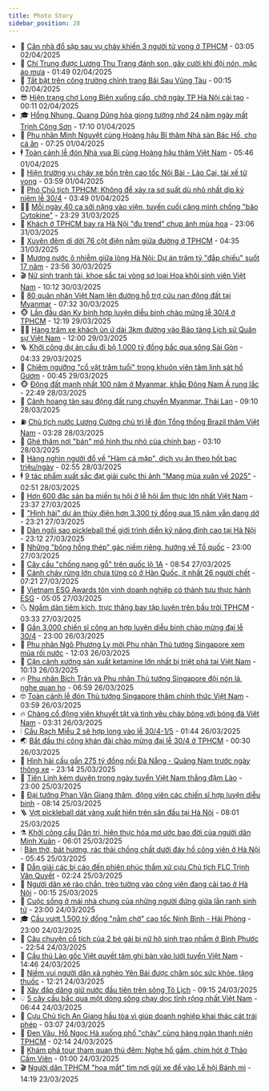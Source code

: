 ```yaml
---
title: Photo Story
sidebar_position: 28
---
```


<!-- dantri-photo-story:START -->
- 💪 [Căn nhà đổ sập sau vụ cháy khiến 3 người tử vong ở TPHCM](https://dantri.com.vn/xa-hoi/can-nha-do-sap-sau-vu-chay-khien-3-nguoi-tu-vong-o-tphcm-20250402094918018.htm) - 03:05 02/04/2025
- 🧰 [Chí Trung được Lương Thu Trang đánh son, gây cười khi đội nón, mặc áo mưa](https://dantri.com.vn/giai-tri/chi-trung-duoc-luong-thu-trang-danh-son-gay-cuoi-khi-doi-non-mac-ao-mua-20250402005208219.htm) - 01:49 02/04/2025
- 🧰 [Tất bật trên công trường chỉnh trang Bãi Sau Vũng Tàu](https://dantri.com.vn/xa-hoi/tat-bat-tren-cong-truong-chinh-trang-bai-sau-vung-tau-20250330134915278.htm) - 00:15 02/04/2025
- 😎 [Hiện trạng chợ Long Biên xuống cấp, chờ ngày TP Hà Nội cải tạo](https://dantri.com.vn/xa-hoi/hien-trang-cho-long-bien-xuong-cap-cho-ngay-tp-ha-noi-cai-tao-20250401012342687.htm) - 00:11 02/04/2025
- 🎓 [Hồng Nhung, Quang Dũng hòa giọng tưởng nhớ 24 năm ngày mất Trịnh Công Sơn](https://dantri.com.vn/giai-tri/hong-nhung-quang-dung-hoa-giong-tuong-nho-24-nam-ngay-mat-trinh-cong-son-20250402001009629.htm) - 17:10 01/04/2025
- 🙉 [Phu nhân Minh Nguyệt cùng Hoàng hậu Bỉ thăm Nhà sàn Bác Hồ, cho cá ăn](https://dantri.com.vn/xa-hoi/phu-nhan-minh-nguyet-cung-hoang-hau-bi-tham-nha-san-bac-ho-cho-ca-an-20250401134141465.htm) - 07:25 01/04/2025
- 🕴 [Toàn cảnh lễ đón Nhà vua Bỉ cùng Hoàng hậu thăm Việt Nam](https://dantri.com.vn/xa-hoi/toan-canh-le-don-nha-vua-bi-cung-hoang-hau-tham-viet-nam-20250331194438149.htm) - 05:46 01/04/2025
- 🚀 [Hiện trường vụ cháy xe bồn trên cao tốc Nội Bài - Lào Cai, tài xế tử vong](https://dantri.com.vn/xa-hoi/hien-truong-vu-chay-xe-bon-tren-cao-toc-noi-bai-lao-cai-tai-xe-tu-vong-20250401104518204.htm) - 03:59 01/04/2025
- 🧰 [Phó Chủ tịch TPHCM: Không để xảy ra sơ suất dù nhỏ nhất dịp kỷ niệm lễ 30/4](https://dantri.com.vn/xa-hoi/pho-chu-tich-tphcm-khong-de-xay-ra-so-suat-du-nho-nhat-dip-ky-niem-le-304-20250401095514097.htm) - 03:49 01/04/2025
- 🧑‍💻 [Mỗi ngày 40 ca sởi nặng vào viện, tuyến cuối căng mình chống &quot;bão Cytokine&quot;](https://dantri.com.vn/suc-khoe/moi-ngay-40-ca-soi-nang-vao-vien-tuyen-cuoi-cang-minh-chong-bao-cytokine-20250331234523320.htm) - 23:29 31/03/2025
- 🐎 [Khách ở TPHCM bay ra Hà Nội &quot;đu trend&quot; chụp ảnh mùa hoa](https://dantri.com.vn/du-lich/khach-o-tphcm-bay-ra-ha-noi-du-trend-chup-anh-mua-hoa-20250328004356643.htm) - 23:06 31/03/2025
- 💄 [Xuyên đêm di dời 76 cột điện nằm giữa đường ở TPHCM](https://dantri.com.vn/xa-hoi/xuyen-dem-di-doi-76-cot-dien-nam-giua-duong-o-tphcm-20250331103720785.htm) - 04:35 31/03/2025
- 🎃 [Mương nước ô nhiễm giữa lòng Hà Nội: Dự án trăm tỷ &quot;đắp chiếu&quot; suốt 17 năm](https://dantri.com.vn/xa-hoi/muong-nuoc-o-nhiem-giua-long-ha-noi-du-an-tram-ty-dap-chieu-suot-17-nam-20250329125150991.htm) - 23:56 30/03/2025
- 🎬 [Nữ sinh tranh tài, khoe sắc tại vòng sơ loại Hoa khôi sinh viên Việt Nam](https://dantri.com.vn/giai-tri/nu-sinh-tranh-tai-khoe-sac-tai-vong-so-loai-hoa-khoi-sinh-vien-viet-nam-20250330160350741.htm) - 10:12 30/03/2025
- 🧠 [80 quân nhân Việt Nam lên đường hỗ trợ cứu nạn động đất tại Myanmar](https://dantri.com.vn/xa-hoi/80-quan-nhan-viet-nam-len-duong-ho-tro-cuu-nan-dong-dat-tai-myanmar-20250330141318749.htm) - 07:32 30/03/2025
- 🐵 [Lần đầu dàn Kỵ binh hợp luyện diễu binh chào mừng lễ 30/4 ở TPHCM](https://dantri.com.vn/xa-hoi/lan-dau-dan-ky-binh-hop-luyen-dieu-binh-chao-mung-le-304-o-tphcm-20250329172731937.htm) - 12:19 29/03/2025
- 👨‍🏫 [Hàng trăm xe khách ùn ứ dài 3km đường vào Bảo tàng Lịch sử Quân sự Việt Nam](https://dantri.com.vn/xa-hoi/hang-tram-xe-khach-un-u-dai-3km-duong-vao-bao-tang-lich-su-quan-su-viet-nam-20250329183856841.htm) - 12:00 29/03/2025
- 🪜 [Khởi công dự án cầu đi bộ 1.000 tỷ đồng bắc qua sông Sài Gòn](https://dantri.com.vn/xa-hoi/khoi-cong-du-an-cau-di-bo-1000-ty-dong-bac-qua-song-sai-gon-20250329110103953.htm) - 04:33 29/03/2025
- 🤡 [Chiêm ngưỡng &quot;cổ vật trăm tuổi&quot; trong khuôn viên tâm linh sát hồ Gươm](https://dantri.com.vn/xa-hoi/chiem-nguong-co-vat-tram-tuoi-trong-khuon-vien-tam-linh-sat-ho-guom-20250326080907814.htm) - 00:45 29/03/2025
- 🐵 [Động đất mạnh nhất 100 năm ở Myanmar, khắp Đông Nam Á rung lắc](https://dantri.com.vn/the-gioi/dong-dat-manh-nhat-100-nam-o-myanmar-khap-dong-nam-a-rung-lac-20250329054246640.htm) - 22:49 28/03/2025
- 🌈 [Cảnh hoang tàn sau động đất rung chuyển Myanmar, Thái Lan](https://dantri.com.vn/the-gioi/canh-hoang-tan-sau-dong-dat-rung-chuyen-myanmar-thai-lan-20250328160702548.htm) - 09:10 28/03/2025
- ⛽️ [Chủ tịch nước Lương Cường chủ trì lễ đón Tổng thống Brazil thăm Việt Nam](https://dantri.com.vn/xa-hoi/chu-tich-nuoc-luong-cuong-chu-tri-le-don-tong-thong-brazil-tham-viet-nam-20250327222145176.htm) - 03:28 28/03/2025
- 🔭 [Ghé thăm nơi &quot;bán&quot; mô hình thu nhỏ của chính bạn](https://dantri.com.vn/doi-song/ghe-tham-noi-ban-mo-hinh-thu-nho-cua-chinh-ban-20250324155549783.htm) - 03:10 28/03/2025
- 🧰 [Hàng nghìn người đổ về &quot;Hàm cá mập&quot;, dịch vụ ăn theo hốt bạc triệu/ngày](https://dantri.com.vn/du-lich/hang-nghin-nguoi-do-ve-ham-ca-map-dich-vu-an-theo-hot-bac-trieungay-20250327082853654.htm) - 02:55 28/03/2025
- 🕴 [9 tác phẩm xuất sắc đạt giải cuộc thi ảnh &quot;Mang mùa xuân về 2025&quot;](https://dantri.com.vn/doi-song/9-tac-pham-xuat-sac-dat-giai-cuoc-thi-anh-mang-mua-xuan-ve-2025-20250327160940840.htm) - 02:51 28/03/2025
- 🦆 [Hơn 600 đặc sản ba miền tụ hội ở lễ hội ẩm thực lớn nhất Việt Nam](https://dantri.com.vn/du-lich/hon-600-dac-san-ba-mien-tu-hoi-o-le-hoi-am-thuc-lon-nhat-viet-nam-20250327223921715.htm) - 23:37 27/03/2025
- 🦣 [&quot;Hình hài&quot; dự án thủy điện hơn 3.300 tỷ đồng qua 15 năm vẫn dang dở](https://dantri.com.vn/xa-hoi/hinh-hai-du-an-thuy-dien-hon-3300-ty-dong-qua-15-nam-van-dang-do-20250327110736199.htm) - 23:21 27/03/2025
- 📝 [Dàn ngôi sao pickleball thế giới trình diễn kỹ năng đỉnh cao tại Hà Nội](https://dantri.com.vn/the-thao/dan-ngoi-sao-pickleball-the-gioi-trinh-dien-ky-nang-dinh-cao-tai-ha-noi-20250328055049524.htm) - 23:12 27/03/2025
- 🗽 [Những &quot;bông hồng thép&quot; gác niềm riêng, hướng về Tổ quốc](https://dantri.com.vn/xa-hoi/nhung-bong-hong-thep-gac-niem-rieng-huong-ve-to-quoc-20250328001703425.htm) - 23:00 27/03/2025
- 🦅 [Cây cầu &quot;chống nạng gỗ&quot; trên quốc lộ 1A](https://dantri.com.vn/xa-hoi/cay-cau-chong-nang-go-tren-quoc-lo-1a-20250327091135812.htm) - 08:54 27/03/2025
- 🤠 [Cảnh cháy rừng lớn chưa từng có ở Hàn Quốc, ít nhất 26 người chết](https://dantri.com.vn/the-gioi/canh-chay-rung-lon-chua-tung-co-o-han-quoc-it-nhat-26-nguoi-chet-20250327140337825.htm) - 07:21 27/03/2025
- 🥸 [Vietnam ESG Awards tôn vinh doanh nghiệp có thành tựu thực hành ESG](https://dantri.com.vn/kinh-doanh/vietnam-esg-awards-ton-vinh-doanh-nghiep-co-thanh-tuu-thuc-hanh-esg-20250326220015344.htm) - 05:05 27/03/2025
- 🌜 [Ngắm dàn tiêm kích, trực thăng bay tập luyện trên bầu trời TPHCM](https://dantri.com.vn/xa-hoi/ngam-dan-tiem-kich-truc-thang-bay-tap-luyen-tren-bau-troi-tphcm-20250326212150806.htm) - 03:33 27/03/2025
- 👺 [Gần 3.000 chiến sĩ công an hợp luyện diễu binh chào mừng đại lễ 30/4](https://dantri.com.vn/xa-hoi/gan-3000-chien-si-cong-an-hop-luyen-dieu-binh-chao-mung-dai-le-304-20250327032110230.htm) - 23:00 26/03/2025
- 🌈 [Phu nhân Ngô Phương Ly mời Phu nhân Thủ tướng Singapore xem múa rối nước](https://dantri.com.vn/xa-hoi/phu-nhan-ngo-phuong-ly-moi-phu-nhan-thu-tuong-singapore-xem-mua-roi-nuoc-20250326182722439.htm) - 12:03 26/03/2025
- 👹 [Cận cảnh xưởng sản xuất ketamine lớn nhất bị triệt phá tại Việt Nam](https://dantri.com.vn/phap-luat/can-canh-xuong-san-xuat-ketamine-lon-nhat-bi-triet-pha-tai-viet-nam-20250326165345554.htm) - 10:13 26/03/2025
- 🔥 [Phu nhân Bích Trân và Phu nhân Thủ tướng Singapore đội nón lá, nghe quan họ](https://dantri.com.vn/xa-hoi/phu-nhan-bich-tran-va-phu-nhan-thu-tuong-singapore-doi-non-la-nghe-quan-ho-20250326131924936.htm) - 06:59 26/03/2025
- 🤓 [Toàn cảnh lễ đón Thủ tướng Singapore thăm chính thức Việt Nam](https://dantri.com.vn/xa-hoi/toan-canh-le-don-thu-tuong-singapore-tham-chinh-thuc-viet-nam-20250326105341961.htm) - 03:59 26/03/2025
- 🔥 [Chàng cổ động viên khuyết tật và tình yêu cháy bỏng với bóng đá Việt Nam](https://dantri.com.vn/the-thao/chang-co-dong-vien-khuyet-tat-va-tinh-yeu-chay-bong-voi-bong-da-viet-nam-20250326083019187.htm) - 03:31 26/03/2025
- 🕯 [Cầu Rạch Miễu 2 sẽ hợp long vào lễ 30/4-1/5](https://dantri.com.vn/xa-hoi/cau-rach-mieu-2-se-hop-long-vao-le-304-15-20250323221220621.htm) - 01:44 26/03/2025
- 🌏 [Bắt đầu thi công khán đài chào mừng đại lễ 30/4 ở TPHCM](https://dantri.com.vn/xa-hoi/bat-dau-thi-cong-khan-dai-chao-mung-dai-le-304-o-tphcm-20250325163832413.htm) - 00:30 26/03/2025
- 🎃 [Hình hài cầu gần 275 tỷ đồng nối Đà Nẵng - Quảng Nam trước ngày thông xe](https://dantri.com.vn/xa-hoi/hinh-hai-cau-gan-275-ty-dong-noi-da-nang-quang-nam-truoc-ngay-thong-xe-20250325150650561.htm) - 23:14 25/03/2025
- 🐎 [Tiến Linh kém duyên trong ngày tuyển Việt Nam thắng đậm Lào](https://dantri.com.vn/the-thao/tien-linh-kem-duyen-trong-ngay-tuyen-viet-nam-thang-dam-lao-20250326000045989.htm) - 23:00 25/03/2025
- 👺 [Đại tướng Phan Văn Giang thăm, động viên các chiến sĩ hợp luyện diễu binh](https://dantri.com.vn/xa-hoi/dai-tuong-phan-van-giang-tham-dong-vien-cac-chien-si-hop-luyen-dieu-binh-20250325144317471.htm) - 08:14 25/03/2025
- 🪜 [Vợt pickleball dát vàng xuất hiện trên sân đấu tại Hà Nội](https://dantri.com.vn/the-thao/vot-pickleball-dat-vang-xuat-hien-tren-san-dau-tai-ha-noi-20250325110843579.htm) - 08:01 25/03/2025
- ⚗️ [Khởi công cầu Dân trí, hiện thực hóa mơ ước bao đời của người dân Minh Xuân](https://dantri.com.vn/tam-long-nhan-ai/khoi-cong-cau-dan-tri-hien-thuc-hoa-mo-uoc-bao-doi-cua-nguoi-dan-minh-xuan-20250325110136344.htm) - 06:01 25/03/2025
- 🕯 [Bàn thờ, bát hương, rác thải chồng chất dưới đáy hồ công viên ở Hà Nội](https://dantri.com.vn/xa-hoi/ban-tho-bat-huong-rac-thai-chong-chat-duoi-day-ho-cong-vien-o-ha-noi-20250324161758381.htm) - 05:45 25/03/2025
- 📝 [Dẫn giải các bị cáo đến phiên phúc thẩm xử cựu Chủ tịch FLC Trịnh Văn Quyết](https://dantri.com.vn/phap-luat/dan-giai-cac-bi-cao-den-phien-phuc-tham-xu-cuu-chu-tich-flc-trinh-van-quyet-20250325091326864.htm) - 02:24 25/03/2025
- 🌊 [Người dân xé rào chắn, trèo tường vào công viên đang cải tạo ở Hà Nội](https://dantri.com.vn/xa-hoi/nguoi-dan-xe-rao-chan-treo-tuong-vao-cong-vien-dang-cai-tao-o-ha-noi-20250325015317056.htm) - 00:15 25/03/2025
- 🌈 [Cuộc sống ở mái nhà chung của những người đứng giữa lằn ranh sinh tử](https://dantri.com.vn/suc-khoe/cuoc-song-o-mai-nha-chung-cua-nhung-nguoi-dung-giua-lan-ranh-sinh-tu-20250325001930637.htm) - 23:00 24/03/2025
- 🎓 [Cầu vượt 1.500 tỷ đồng &quot;nằm chờ&quot; cao tốc Ninh Bình - Hải Phòng](https://dantri.com.vn/xa-hoi/cau-vuot-1500-ty-dong-nam-cho-cao-toc-ninh-binh-hai-phong-20250324151439260.htm) - 23:00 24/03/2025
- 💪 [Câu chuyện cổ tích của 2 bé gái bị nữ hộ sinh trao nhầm ở Bình Phước](https://dantri.com.vn/doi-song/cau-chuyen-co-tich-cua-2-be-gai-bi-nu-ho-sinh-trao-nham-o-binh-phuoc-20250324003256019.htm) - 22:54 24/03/2025
- 💃 [Cầu thủ Lào gốc Việt quyết tâm ghi bàn vào lưới tuyển Việt Nam](https://dantri.com.vn/the-thao/cau-thu-lao-goc-viet-quyet-tam-ghi-ban-vao-luoi-tuyen-viet-nam-20250324212212277.htm) - 14:46 24/03/2025
- 🧰 [Niềm vui người dân xã nghèo Yên Bái được chăm sóc sức khỏe, tặng thuốc](https://dantri.com.vn/tam-long-nhan-ai/niem-vui-nguoi-dan-xa-ngheo-yen-bai-duoc-cham-soc-suc-khoe-tang-thuoc-20250324165647574.htm) - 12:21 24/03/2025
- 🤠 [Xây đập dâng giữ nước đầu tiên trên sông Tô Lịch](https://dantri.com.vn/xa-hoi/xay-dap-dang-giu-nuoc-dau-tien-tren-song-to-lich-20250324143041481.htm) - 09:15 24/03/2025
- 💡 [5 cây cầu bắc qua một dòng sông chạy dọc tỉnh rộng nhất Việt Nam](https://dantri.com.vn/xa-hoi/5-cay-cau-bac-qua-mot-dong-song-chay-doc-tinh-rong-nhat-viet-nam-20250323184413072.htm) - 06:44 24/03/2025
- 🌝 [Cựu Chủ tịch An Giang hầu tòa vì giúp doanh nghiệp khai thác cát trái phép](https://dantri.com.vn/phap-luat/cuu-chu-tich-an-giang-hau-toa-vi-giup-doanh-nghiep-khai-thac-cat-trai-phep-20250324093130765.htm) - 03:07 24/03/2025
- 🦄 [Đen Vâu, Hồ Ngọc Hà xuống phố &quot;cháy&quot; cùng hàng ngàn thanh niên TPHCM](https://dantri.com.vn/giai-tri/den-vau-ho-ngoc-ha-xuong-pho-chay-cung-hang-ngan-thanh-nien-tphcm-20250324091429946.htm) - 02:14 24/03/2025
- 🐻 [Khám phá tour tham quan thú đêm: Nghe hổ gầm, chim hót ở Thảo Cầm Viên](https://dantri.com.vn/doi-song/kham-pha-tour-tham-quan-thu-dem-nghe-ho-gam-chim-hot-o-thao-cam-vien-20250324010350355.htm) - 01:00 24/03/2025
- 🎬 [Người dân TPHCM &quot;hoa mắt&quot; tìm nơi gửi xe để vào Lễ hội Bánh mì](https://dantri.com.vn/xa-hoi/nguoi-dan-tphcm-hoa-mat-tim-noi-gui-xe-de-vao-le-hoi-banh-mi-20250323193334232.htm) - 14:19 23/03/2025<!-- dantri-photo-story:END -->
